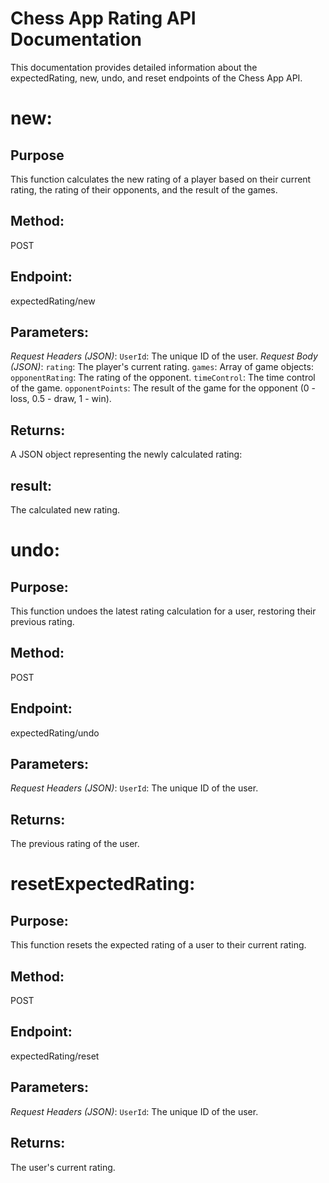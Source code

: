 # Chess App Rating API Documentation
This documentation provides detailed information about the expectedRating, new, undo, and reset endpoints of the Chess App API.

# new:

## Purpose
 This function calculates the new rating of a player based on their current rating, the rating of their opponents, and the result of the games.
## Method:
 POST
## Endpoint: 
 expectedRating/new
## Parameters:
 *Request Headers (JSON)*:
    `UserId`: The unique ID of the user.
*Request Body (JSON)*:
`rating`: The player's current rating.
`games`: Array of game objects:
    `opponentRating`: The rating of the opponent.
    `timeControl`: The time control of the game.
    `opponentPoints`: The result of the game for the opponent (0 - loss, 0.5 - draw, 1 - win).
## Returns:
 A JSON object representing the newly calculated rating:
## result:
 The calculated new rating.

# undo:

## Purpose:
 This function undoes the latest rating calculation for a user, restoring their previous rating.
## Method:
 POST
## Endpoint:
 expectedRating/undo
## Parameters:
 *Request Headers (JSON)*:
    `UserId`: The unique ID of the user.
## Returns:
 The previous rating of the user.

# resetExpectedRating:

## Purpose:
 This function resets the expected rating of a user to their current rating.
## Method:
 POST
## Endpoint:
 expectedRating/reset
## Parameters:
 *Request Headers (JSON)*:
    `UserId`: The unique ID of the user.
## Returns:
 The user's current rating.